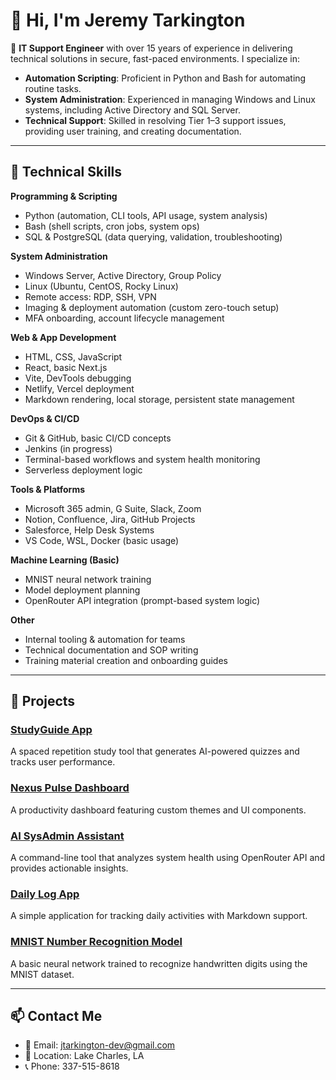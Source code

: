 # 👋 Hi, I'm Jeremy Tarkington

🚀 **IT Support Engineer** with over 15 years of experience in delivering technical solutions in secure, fast-paced environments. I specialize in:

- **Automation Scripting**: Proficient in Python and Bash for automating routine tasks.
- **System Administration**: Experienced in managing Windows and Linux systems, including Active Directory and SQL Server.
- **Technical Support**: Skilled in resolving Tier 1–3 support issues, providing user training, and creating documentation.

---

## 🧰 Technical Skills

**Programming & Scripting**  
- Python (automation, CLI tools, API usage, system analysis)  
- Bash (shell scripts, cron jobs, system ops)  
- SQL & PostgreSQL (data querying, validation, troubleshooting)

**System Administration**  
- Windows Server, Active Directory, Group Policy  
- Linux (Ubuntu, CentOS, Rocky Linux)  
- Remote access: RDP, SSH, VPN  
- Imaging & deployment automation (custom zero-touch setup)  
- MFA onboarding, account lifecycle management  

**Web & App Development**  
- HTML, CSS, JavaScript  
- React, basic Next.js  
- Vite, DevTools debugging  
- Netlify, Vercel deployment  
- Markdown rendering, local storage, persistent state management

**DevOps & CI/CD**  
- Git & GitHub, basic CI/CD concepts  
- Jenkins (in progress)  
- Terminal-based workflows and system health monitoring  
- Serverless deployment logic

**Tools & Platforms**  
- Microsoft 365 admin, G Suite, Slack, Zoom  
- Notion, Confluence, Jira, GitHub Projects  
- Salesforce, Help Desk Systems  
- VS Code, WSL, Docker (basic usage)

**Machine Learning (Basic)**  
- MNIST neural network training  
- Model deployment planning  
- OpenRouter API integration (prompt-based system logic)

**Other**  
- Internal tooling & automation for teams  
- Technical documentation and SOP writing  
- Training material creation and onboarding guides  

---

## 📂 Projects

### [StudyGuide App](https://github.com/jtarkington-dev/StudyGuide)
A spaced repetition study tool that generates AI-powered quizzes and tracks user performance.

### [Nexus Pulse Dashboard](https://github.com/jtarkington-dev/NexusPulse)
A productivity dashboard featuring custom themes and UI components.

### [AI SysAdmin Assistant](https://github.com/jtarkington-dev/ai-sysadmin-assistant)
A command-line tool that analyzes system health using OpenRouter API and provides actionable insights.

### [Daily Log App](https://github.com/jtarkington-dev/daily.log)
A simple application for tracking daily activities with Markdown support.

### [MNIST Number Recognition Model](https://github.com/jtarkington-dev/hello-ai-mnist)
A basic neural network trained to recognize handwritten digits using the MNIST dataset.

---

## 📫 Contact Me

- 📧 Email: jtarkington-dev@gmail.com
- 📍 Location: Lake Charles, LA
- 📞 Phone: 337-515-8618
